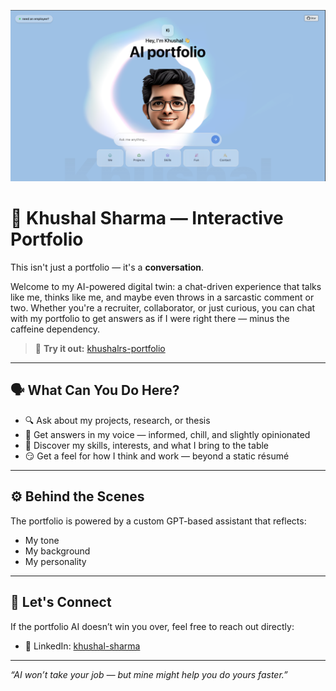 ![image](assets/readme-photo.png)

# 🤖 Khushal Sharma — Interactive Portfolio

This isn't just a portfolio — it's a **conversation**.

Welcome to my AI-powered digital twin: a chat-driven experience that talks like me, thinks like me, and maybe even throws in a sarcastic comment or two. Whether you're a recruiter, collaborator, or just curious, you can chat with my portfolio to get answers as if I were right there — minus the caffeine dependency.

> 🔗 **Try it out:** [khushalrs-portfolio](https://khushalrs-portfolio.netlify.app/)

---

## 🗣️ What Can You Do Here?

- 🔍 Ask about my projects, research, or thesis
- 🧠 Get answers in my voice — informed, chill, and slightly opinionated
- 🤝 Discover my skills, interests, and what I bring to the table
- 😏 Get a feel for how I think and work — beyond a static résumé

---

## ⚙️ Behind the Scenes

The portfolio is powered by a custom GPT-based assistant that reflects:
- My tone
- My background
- My personality

---

## 🤝 Let's Connect

If the portfolio AI doesn’t win you over, feel free to reach out directly:

- 💼 LinkedIn: [khushal-sharma](https://linkedin.com/in/khushal-sharma)

---

_“AI won’t take your job — but mine might help you do yours faster.”_

